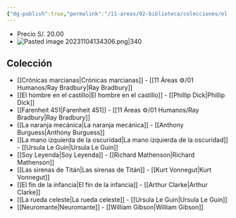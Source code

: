 ```yaml
---
{"dg-publish":true,"permalink":"/11-areas/02-biblioteca/colecciones/el-comercio-minotauro-ciencia-ficcion/","noteIcon":""}
---
```


- Precio S/. 20.00
- ![Pasted image 20231104134306.png|340](/img/user/10%20Entrada%20%F0%9F%9B%92/%F0%9F%92%BE%20Adjuntos/Pasted%20image%2020231104134306.png)
## Colección
- [[Crónicas marcianas\|Crónicas marcianas]] - [[11 Áreas ⚙/01 Humanos/Ray Bradbury\|Ray Bradbury]]
- [[El hombre en el castillo\|El hombre en el castillo]] - [[Phillip Dick\|Phillip Dick]]
- [[Farenheit 451\|Farenheit 451]] - [[11 Áreas ⚙/01 Humanos/Ray Bradbury\|Ray Bradbury]]
- [[La naranja mecánica\|La naranja mecánica]] - [[Anthony Burguess\|Anthony Burguess]]
- [[La mano izquierda de la oscuridad\|La mano izquierda de la oscuridad]] - [[Ursula Le Guin\|Ursula Le Guin]]
- [[Soy Leyenda\|Soy Leyenda]] - [[Richard Mathenson\|Richard Mathenson]]
- [[Las sirenas de Titán\|Las sirenas de Titán]] - [[Kurt Vonnegut\|Kurt Vonnegut]]
- [[El fin de la infancia\|El fin de la infancia]] - [[Arthur Clarke\|Arthur Clarke]]
- [[La rueda celeste\|La rueda celeste]] - [[Ursula Le Guin\|Ursula Le Guin]]
- [[Neuromante\|Neuromante]] - [[William Gibson\|William Gibson]]